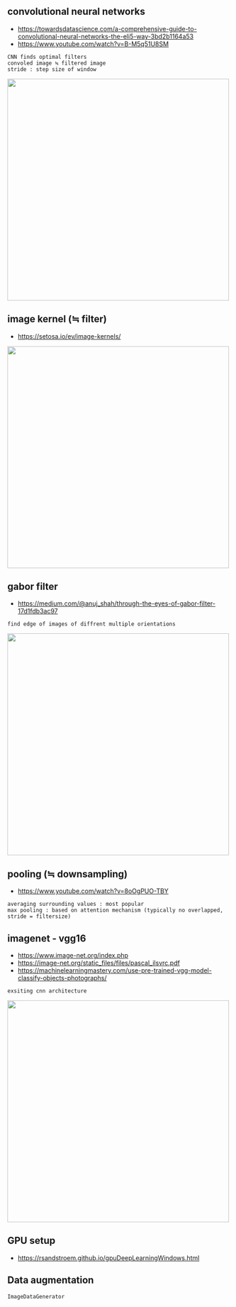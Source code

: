 ## convolutional neural networks

- https://towardsdatascience.com/a-comprehensive-guide-to-convolutional-neural-networks-the-eli5-way-3bd2b1164a53
- https://www.youtube.com/watch?v=B-M5q51U8SM
```
CNN finds optimal filters
convoled image ≒ filtered image
stride : step size of window
```
<img src="https://user-images.githubusercontent.com/70645899/225632347-39a9b2dc-d9a7-420f-915d-609037c0f3b5.png" width="500">




## image kernel (≒ filter) 
- https://setosa.io/ev/image-kernels/
<img src="https://user-images.githubusercontent.com/70645899/225631436-09044dc1-7ea7-407b-a1fa-ea132e45c457.png" width="500">




## gabor filter
- https://medium.com/@anuj_shah/through-the-eyes-of-gabor-filter-17d1fdb3ac97
```
find edge of images of diffrent multiple orientations
```
<img src="https://user-images.githubusercontent.com/70645899/225629881-b3d8b96d-c05e-467a-af68-1f8dad23ce06.png" width="500">




## pooling (≒ downsampling)
- https://www.youtube.com/watch?v=8oOgPUO-TBY
```
averaging surrounding values : most popular  
max pooling : based on attention mechanism (typically no overlapped, stride = filtersize)
```


## imagenet - vgg16
- https://www.image-net.org/index.php
- https://image-net.org/static_files/files/pascal_ilsvrc.pdf
- https://machinelearningmastery.com/use-pre-trained-vgg-model-classify-objects-photographs/
```
exsiting cnn architecture
```
<img src="https://user-images.githubusercontent.com/70645899/225662434-9f43411c-5bc2-464a-9945-bfe31e011705.png" width="500">



## GPU setup
- https://rsandstroem.github.io/gpuDeepLearningWindows.html

## Data augmentation
```python
ImageDataGenerator
```

